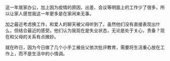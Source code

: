 这一年居家办公，加上因为疫情的原因，出差、会议等明面上的工作少了很多，所以让家人感觉我这一年更多是在家闲来无事。

加之最近考虑换工作，和爱人的聊天被父母听到了。虽然他们没有直接表现出什么，但结合最近的感受。他们认为我现在是失业状态，无论是处于关心，责备？现在和父母的关系有点微妙。

就在昨日，因为今日做了几个小手工被岳父依次批评教育，需要将生活重心放在工作上，而不是生活中的小情调。
